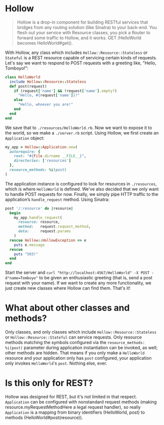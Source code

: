 # Hollow

> Hollow is a drop-in component for building RESTful services that bridges from any routing solution (like Sinatra) to your back-end. You flesh out your service with Resource classes, you pick a Router to forward some traffic to Hollow, and it works. GET /HelloWorld becomes HelloWorld#get().

With Hollow, any class which includes `Hollow::Resource::Stateless` or `Stateful` is a REST resource capable of servicing certain kinds of requests. Let's say we want to respond to POST requests with a greeting like, "Hello, Tomboyo!":

```ruby
class HelloWorld
  include Hollow::Resource::Stateless
  def post(request)
    if (request['name'] && !request['name'].empty?)
      "Hello, #{request['name']}!"
    else
      "Hello, whoever you are!"
    end
  end
end
```

We save that to `./resources/HelloWorld.rb`. Now we want to expose it to the world, so we make a `./server.rb` script. Using Hollow, we first create an `Application` object:

```ruby
my_app = Hollow::Application.new(
  autorequire: {
    root: "#{File.dirname __FILE__}",
    directories: ['resources']
  },
  resource_methods: %i(post)
)
```
The application instance is configured to look for resources in `./resources`, which is where `HelloWorld` is defined. We've also decided that we only want to handle POST requests for now. Finally, we simply pipe HTTP traffic to the application’s `handle_request` method. Using Sinatra:

```ruby
post '/:resource' do |resource|
  begin
    my_app.handle_request(
      resource: resource,
      method:   request.request_method,
      data:     request.params
    )
  rescue Hollow::HollowException => e
    puts e.message
  rescue
    puts "503!"
  end
end
```
Start the server and `curl "http://localhost:4567/HelloWorld" -X POST -d"name=Tomboyo"` to be given an enthusiastic greeting (that is, send a post request with your name). If we want to create any more functionality, we just create new classes where Hollow can find them. That's it!

# What about other classes and methods?

Only classes, and only classes which include `Hollow::Resource::Stateless` or `Hollow::Resource::Stateful` can service requests. Only resource methods matching the symbols configured via the `resource_methods: %i(post)` parameter during application instantiation can be invoked, as well; other methods are hidden. That means if you only make a `HelloWorld` resource and your application only has `post` configured, your application only invokes `HelloWorld`'s `post`. Nothing else, ever.

# Is this only for REST?

Hollow was designed for REST, but it's not limited in that respect. `Application` can be configured with nonstandard request methods (making resource.myRequestMethodHere a legal request handler), so really `Application` is a mapping from binary identifiers (HelloWorld, post) to methods (HelloWorld#post(resource)).
